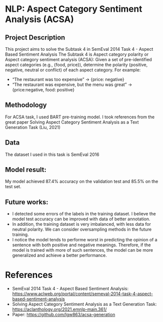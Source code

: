 # NLP: Aspect Category Sentiment Analysis (ACSA)

## Project Description
This project aims to solve the Subtask 4 in SemEval 2014 Task 4 - Aspect Based Sentiment Analysis
The Subtask 4 is Aspect category polarity or Aspect category sentiment analysis (ACSA): 
Given a set of pre-identified aspect categories (e.g., {food, price}), determine the polarity (positive, negative, neutral or conflict) of each aspect category. For example:
- “The restaurant was too expensive” → {price: negative}
- “The restaurant was expensive, but the menu was great” → {price:negative, food: positive}

## Methodology 
For ACSA task, I used BART pre-training model. I took references from the great paper Solving Aspect Category Sentiment Analysis as a Text Generation Task (Liu, 2021)

## Data
The dataset I used in this task is SemEval 2016

## Model result:
My model achieved 87.4% accuracy on the validation test and 85.5% on the test set.

## Future works:
- I detected some errors of the labels in the training dataset. I believe the model test accuracy can be improved with data of better annotation. 
- In addition, the training dataset is very imbalanced, with less data for neutral polarity. We can consider oversampling methods in the future training.  
- I notice the model tends to performe worst in predicting the opinion of a sentence with both positive and negative meanings. Therefore, if the model is trained with more of such sentences,  the model can be more generalized and achieve a better performance. 

# References
- SemEval 2014 Task 4 - Aspect Based Sentiment Analysis: https://www.aclweb.org/portal/content/semeval-2014-task-4-aspect-based-sentiment-analysis
- Solving Aspect Category Sentiment Analysis as a Text Generation Task: https://aclanthology.org/2021.emnlp-main.361/
- Paper: https://github.com/lgw863/acsa-generation
